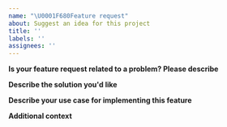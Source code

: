 ```yaml
---
name: "\U0001F680Feature request"
about: Suggest an idea for this project
title: ''
labels: ''
assignees: ''
---
```


<!---

FAQ (please read!):

Need an example of how to do something? Check the demo page, it probably has you covered: https://mattlewis-github.com/angular-calendar/demos/

Need a full list of all API options? Check the docs for each component:
https://mattlewis-github.com/angular-calendar/docs/components/CalendarMonthViewComponent.html
https://mattlewis-github.com/angular-calendar/docs/components/CalendarWeekViewComponent.html
https://mattlewis-github.com/angular-calendar/docs/components/CalendarDayViewComponent.html

Please note that issues that ignore this template will be closed without notice!

-->

**Is your feature request related to a problem? Please describe**

<!-- A clear and concise description of what the problem is. Ex. I'm always frustrated when [...] -->

**Describe the solution you'd like**

<!-- A clear and concise description of what you want to happen. -->

**Describe your use case for implementing this feature**

<!-- A clear explanation of how you plan to use this feature in your application -->

**Additional context**

<!-- Add any other context or screenshots about the feature request here. -->
